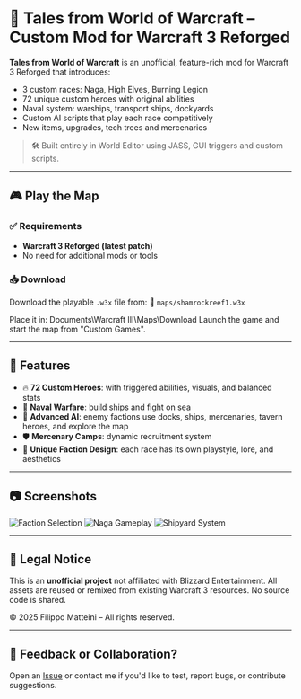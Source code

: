 # 🧙 Tales from World of Warcraft – Custom Mod for Warcraft 3 Reforged

**Tales from World of Warcraft** is an unofficial, feature-rich mod for Warcraft 3 Reforged that introduces:
- 3 custom races: Naga, High Elves, Burning Legion
- 72 unique custom heroes with original abilities
- Naval system: warships, transport ships, dockyards
- Custom AI scripts that play each race competitively
- New items, upgrades, tech trees and mercenaries

> 🛠️ Built entirely in World Editor using JASS, GUI triggers and custom scripts.

---

## 🎮 Play the Map

### ✅ Requirements
- **Warcraft 3 Reforged (latest patch)**
- No need for additional mods or tools

### 📥 Download

Download the playable `.w3x` file from:
📁 `maps/shamrockreef1.w3x`

Place it in:
Documents\Warcraft III\Maps\Download
Launch the game and start the map from "Custom Games".

---

## 🧠 Features

- 🔥 **72 Custom Heroes**: with triggered abilities, visuals, and balanced stats
- 🌊 **Naval Warfare**: build ships and fight on sea
- 🧠 **Advanced AI**: enemy factions use docks, ships, mercenaries, tavern heroes, and explore the map
- 🛡️ **Mercenary Camps**: dynamic recruitment system
- 🧙 **Unique Faction Design**: each race has its own playstyle, lore, and aesthetics

---

## 📷 Screenshots

![Faction Selection](screenshots/faction-selection.png)
![Naga Gameplay](screenshots/gameplay-naga.png)
![Shipyard System](screenshots/shipyard-system.png)

---

## 📜 Legal Notice

This is an **unofficial project** not affiliated with Blizzard Entertainment. All assets are reused or remixed from existing Warcraft 3 resources. No source code is shared.

© 2025 Filippo Matteini – All rights reserved.

---

## 💬 Feedback or Collaboration?

Open an [Issue](https://github.com/tuo-username/tales-from-wow/issues) or contact me if you'd like to test, report bugs, or contribute suggestions.
